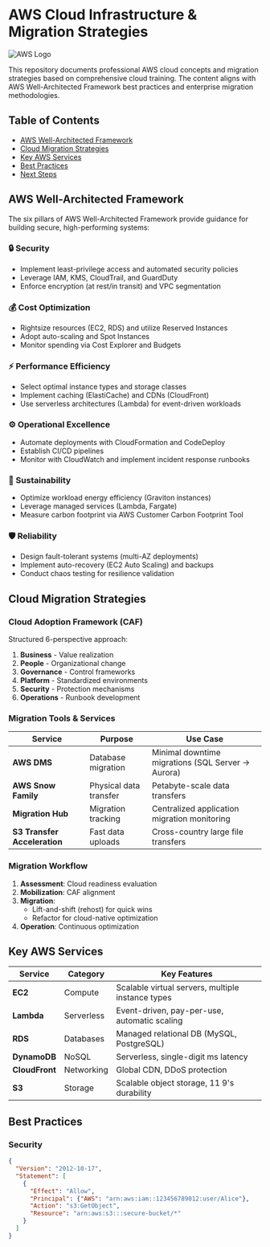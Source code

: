 # AWS Cloud Infrastructure & Migration Strategies

![AWS Logo]([https://d1.awsstatic.com/logos/aws-logo-lockups/poweredbyaws/PB_AWS_logo_RGB.61d334f1aae4f729e3aa9b8c6a0a9fe4e4e0e88a.png](https://www.google.com/url?sa=i&url=https%3A%2F%2Fen.m.wikipedia.org%2Fwiki%2FFile%3AAmazon_Web_Services_Logo.svg&psig=AOvVaw1tphZZYoSD_GYGtJ0vso_Z&ust=1753417830908000&source=images&cd=vfe&opi=89978449&ved=0CBUQjRxqFwoTCMiz9MrU1I4DFQAAAAAdAAAAABAE))

This repository documents professional AWS cloud concepts and migration strategies based on comprehensive cloud training. The content aligns with AWS Well-Architected Framework best practices and enterprise migration methodologies.

## Table of Contents
- [AWS Well-Architected Framework](#aws-well-architected-framework)
- [Cloud Migration Strategies](#cloud-migration-strategies)
- [Key AWS Services](#key-aws-services)
- [Best Practices](#best-practices)
- [Next Steps](#next-steps)

## AWS Well-Architected Framework

The six pillars of AWS Well-Architected Framework provide guidance for building secure, high-performing systems:

### 🔒 Security
- Implement least-privilege access and automated security policies
- Leverage IAM, KMS, CloudTrail, and GuardDuty
- Enforce encryption (at rest/in transit) and VPC segmentation

### 💰 Cost Optimization
- Rightsize resources (EC2, RDS) and utilize Reserved Instances
- Adopt auto-scaling and Spot Instances
- Monitor spending via Cost Explorer and Budgets

### ⚡ Performance Efficiency
- Select optimal instance types and storage classes
- Implement caching (ElastiCache) and CDNs (CloudFront)
- Use serverless architectures (Lambda) for event-driven workloads

### ⚙️ Operational Excellence
- Automate deployments with CloudFormation and CodeDeploy
- Establish CI/CD pipelines
- Monitor with CloudWatch and implement incident response runbooks

### 🌱 Sustainability
- Optimize workload energy efficiency (Graviton instances)
- Leverage managed services (Lambda, Fargate)
- Measure carbon footprint via AWS Customer Carbon Footprint Tool

### 🛡️ Reliability
- Design fault-tolerant systems (multi-AZ deployments)
- Implement auto-recovery (EC2 Auto Scaling) and backups
- Conduct chaos testing for resilience validation

## Cloud Migration Strategies

### Cloud Adoption Framework (CAF)
Structured 6-perspective approach:
1. **Business** - Value realization
2. **People** - Organizational change
3. **Governance** - Control frameworks
4. **Platform** - Standardized environments
5. **Security** - Protection mechanisms
6. **Operations** - Runbook development

### Migration Tools & Services
| Service | Purpose | Use Case |
|---------|---------|----------|
| **AWS DMS** | Database migration | Minimal downtime migrations (SQL Server → Aurora) |
| **AWS Snow Family** | Physical data transfer | Petabyte-scale data transfers |
| **Migration Hub** | Migration tracking | Centralized application migration monitoring |
| **S3 Transfer Acceleration** | Fast data uploads | Cross-country large file transfers |

### Migration Workflow
1. **Assessment**: Cloud readiness evaluation
2. **Mobilization**: CAF alignment
3. **Migration**: 
   - Lift-and-shift (rehost) for quick wins
   - Refactor for cloud-native optimization
4. **Operation**: Continuous optimization

## Key AWS Services

| Service | Category | Key Features |
|---------|----------|--------------|
| **EC2** | Compute | Scalable virtual servers, multiple instance types |
| **Lambda** | Serverless | Event-driven, pay-per-use, automatic scaling |
| **RDS** | Databases | Managed relational DB (MySQL, PostgreSQL) |
| **DynamoDB** | NoSQL | Serverless, single-digit ms latency |
| **CloudFront** | Networking | Global CDN, DDoS protection |
| **S3** | Storage | Scalable object storage, 11 9's durability |

## Best Practices

### Security
```json
{
  "Version": "2012-10-17",
  "Statement": [
    {
      "Effect": "Allow",
      "Principal": {"AWS": "arn:aws:iam::123456789012:user/Alice"},
      "Action": "s3:GetObject",
      "Resource": "arn:aws:s3:::secure-bucket/*"
    }
  ]
}
